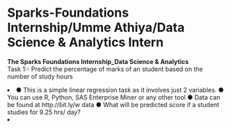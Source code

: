 # Sparks-Foundations Internship/Umme Athiya/Data Science & Analytics Intern
<b>The Sparks Foundations Internship_Data Science &amp; Analytics </b><br>
Task 1:- Predict the percentage of marks of an student based on the number of study hours<br>
<li>
● This is a simple linear regression task as it involves just 2 variables.
● You can use R, Python, SAS Enterprise Miner or any other tool
● Data can be found at http://bit.ly/w data
● What will be predicted score if a student studies for 9.25 hrs/ day?
<li>
